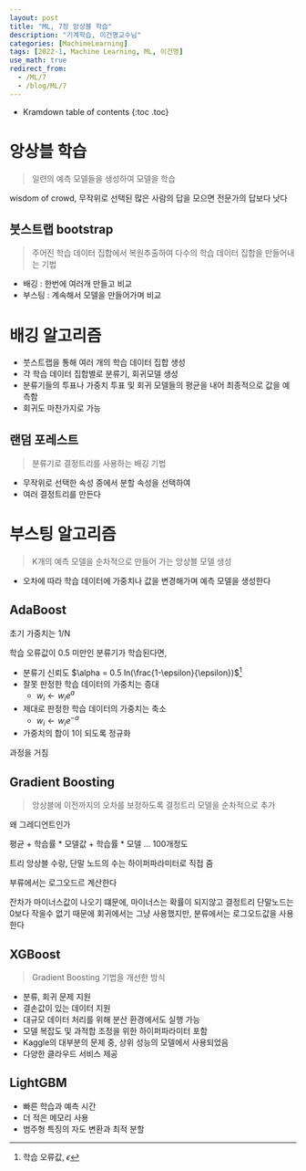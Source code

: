 ```yaml
---
layout: post
title: "ML, 7장 앙상블 학습"
description: "기계학습, 이건명교수님"
categories: [MachineLearning]
tags: [2022-1, Machine Learning, ML, 이건명]
use_math: true
redirect_from:
  - /ML/7
  - /blog/ML/7
---
```


* Kramdown table of contents
{:toc .toc} 

# 앙상블 학습

> 일련의 예측 모델들을 생성하여 모델을 학습

wisdom of crowd, 무작위로 선택된 많은 사람의 답을 모으면 전문가의 답보다 낫다

## 붓스트랩 bootstrap

> 주어진 학습 데이터 집합에서 복원추출하여 다수의 학습 데이터 집합을 만들어내는 기법

- 배깅 : 한번에 여러개 만들고 비교
- 부스팅 : 계속해서 모델을 만들어가며 비교

# 배깅 알고리즘

- 붓스트랩을 통해 여러 개의 학습 데이터 집합 생성       
- 각 학습 데이터 집합별로 분류기, 회귀모델 생성
- 분류기들의 투표나 가중치 투표 및 회귀 모델들의 평균을 내어 최종적으로 값을 예측함
- 회귀도 마찬가지로 가능

## 랜덤 포레스트

> 분류기로 결정트리를 사용하는 배깅 기법

- 무작위로 선택한 속성 중에서 분할 속성을 선택하여
- 여러 결정트리를 만든다

# 부스팅 알고리즘

> K개의 예측 모델을 순차적으로 만들어 가는 앙상블 모델 생성

- 오차에 따라 학습 데이터에 가중치나 값을 변경해가며 예측 모델을 생성한다

## AdaBoost

초기 가중치는 1/N

학습 오류값이 0.5 미만인 분류기가 학습된다면,


- 분류기 신뢰도 $\alpha = 0.5 ln(\frac{1-\epsilon}{\epsilon})$[^epsilon]
- 잘못 판정한 학습 데이터의 가중치는 증대
    - $w_ i \leftarrow w_ i e^a$
- 제대로 판정한 학습 데이터의 가중치는 축소
    - $w_ i \leftarrow w_ i e^{-a}$
- 가중치의 합이 1이 되도록 정규화

과정을 거침

[^epsilon]: 학습 오류값, $\epsilon$

## Gradient Boosting

> 앙상블에 이전까지의 오차를 보정하도록 결정트리 모델을 순차적으로 추가

왜 그레디언트인가

평균 + 학습률 * 모델값 + 학습률 * 모델 ... 100개정도 

트리 앙상블 수랑, 단말 노드의 수는 하이퍼파라미터로 직접 줌

부류에서는 로그오드르 계산한다

잔차가 마이너스값이 나오기 떄문에, 마이너스는 확률이 되지않고 결정트리 단말노드는 0보다 작을수 없기 때문에
회귀에서는 그냥 사용했지만, 분류에서는 로그오드값을 사용한다

## XGBoost

> Gradient Boosting 기법을 개선한 방식

- 분류, 회귀 문제 지원
- 결손값이 있는 데이터 지원
- 대규모 데이터 처리를 위해 분산 환경에서도 실행 가능
- 모델 복잡도 및 과적합 조정을 위한 하이퍼파라미터 포함
- Kaggle의 대부분의 문제 중, 상위 성능의 모델에서 사용되었음
- 다양한 클라우드 서비스 제공

## LightGBM

- 빠른 학습과 예측 시간
- 더 적은 메모리 사용
- 범주형 특징의 자도 변환과 최적 분할
